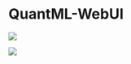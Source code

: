 # QuantML-WebUI

![](https://github.com/MarkovChenITRI/QuantML-WebUI/blob/main/docs/WebUI.png)

![](https://github.com/MarkovChenITRI/QuantML-WebUI/blob/main/docs/Neo4j.png)
